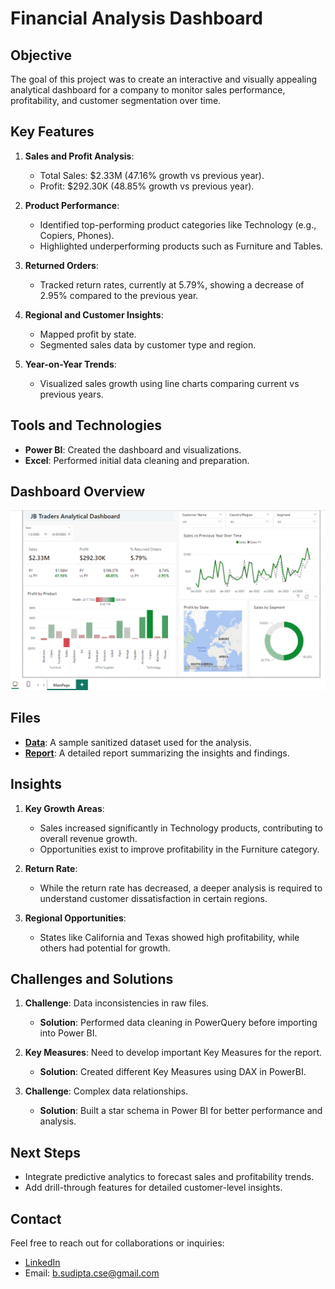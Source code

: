 # Financial Analysis Dashboard

## Objective
The goal of this project was to create an interactive and visually appealing analytical dashboard for a company to monitor sales performance, profitability, and customer segmentation over time.

## Key Features
1. **Sales and Profit Analysis**:
   - Total Sales: $2.33M (47.16% growth vs previous year).
   - Profit: $292.30K (48.85% growth vs previous year).

2. **Product Performance**:
   - Identified top-performing product categories like Technology (e.g., Copiers, Phones).
   - Highlighted underperforming products such as Furniture and Tables.

3. **Returned Orders**:
   - Tracked return rates, currently at 5.79%, showing a decrease of 2.95% compared to the previous year.

4. **Regional and Customer Insights**:
   - Mapped profit by state.
   - Segmented sales data by customer type and region.

5. **Year-on-Year Trends**:
   - Visualized sales growth using line charts comparing current vs previous years.

## Tools and Technologies
- **Power BI**: Created the dashboard and visualizations.
- **Excel**: Performed initial data cleaning and preparation.

## Dashboard Overview
![Financial Analysis Dashboard](https://github.com/AnalystSudipta/BI_Portfolio/blob/main/Project1_Financial_Analysis_Dashboard/1_MainPage.png)

## Files
- **[Data](./Data/Sample_Data.xlsx)**: A sample sanitized dataset used for the analysis.
- **[Report](./Reports/JB_Traders_Report.pdf)**: A detailed report summarizing the insights and findings.

## Insights
1. **Key Growth Areas**:
   - Sales increased significantly in Technology products, contributing to overall revenue growth.
   - Opportunities exist to improve profitability in the Furniture category.

2. **Return Rate**:
   - While the return rate has decreased, a deeper analysis is required to understand customer dissatisfaction in certain regions.

3. **Regional Opportunities**:
   - States like California and Texas showed high profitability, while others had potential for growth.

## Challenges and Solutions
1. **Challenge**: Data inconsistencies in raw files.
   - **Solution**: Performed data cleaning in PowerQuery before importing into Power BI.

2. **Key Measures**: Need to develop important Key Measures for the report.
    - **Solution**: Created different Key Measures using DAX in PowerBI.
   
3. **Challenge**: Complex data relationships.
   - **Solution**: Built a star schema in Power BI for better performance and analysis.

## Next Steps
- Integrate predictive analytics to forecast sales and profitability trends.
- Add drill-through features for detailed customer-level insights.

## Contact
Feel free to reach out for collaborations or inquiries:
- [LinkedIn](https://www.linkedin.com/in/sudipta-biswas-cs/)
- Email: b.sudipta.cse@gmail.com
